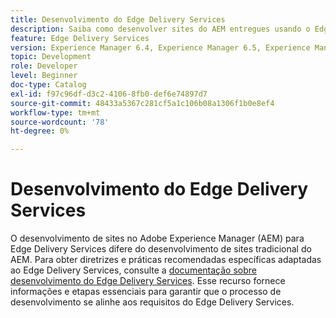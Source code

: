 ```yaml
---
title: Desenvolvimento do Edge Delivery Services
description: Saiba como desenvolver sites do AEM entregues usando o Edge Delivery Services.
feature: Edge Delivery Services
version: Experience Manager 6.4, Experience Manager 6.5, Experience Manager as a Cloud Service
topic: Development
role: Developer
level: Beginner
doc-type: Catalog
exl-id: f97c96df-d3c2-4106-8fb0-def6e74897d7
source-git-commit: 48433a5367c281cf5a1c106b08a1306f1b0e8ef4
workflow-type: tm+mt
source-wordcount: '78'
ht-degree: 0%

---
```


# Desenvolvimento do Edge Delivery Services

O desenvolvimento de sites no Adobe Experience Manager (AEM) para Edge Delivery Services difere do desenvolvimento de sites tradicional do AEM. Para obter diretrizes e práticas recomendadas específicas adaptadas ao Edge Delivery Services, consulte a [documentação sobre desenvolvimento do Edge Delivery Services](../edge-delivery-services/developing/prerequisites.md). Esse recurso fornece informações e etapas essenciais para garantir que o processo de desenvolvimento se alinhe aos requisitos do Edge Delivery Services.
